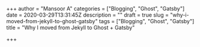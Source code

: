 +++
author = "Mansoor A"
categories = ["Blogging", "Ghost", "Gatsby"]
date = 2020-03-29T13:31:45Z
description = ""
draft = true
slug = "why-i-moved-from-jekyll-to-ghost-gatsby"
tags = ["Blogging", "Ghost", "Gatsby"]
title = "Why I moved from Jekyll to Ghost + Gatsby"

+++




